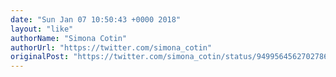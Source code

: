 ```yaml
---
date: "Sun Jan 07 10:50:43 +0000 2018"
layout: "like"
authorName: "Simona Cotin"
authorUrl: "https://twitter.com/simona_cotin"
originalPost: "https://twitter.com/simona_cotin/status/949956456270278656"
---
```

